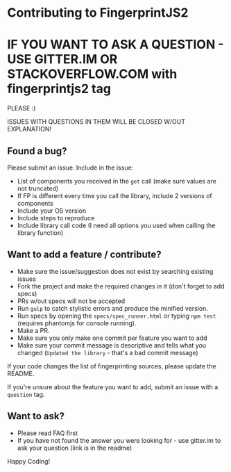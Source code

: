 Contributing to FingerprintJS2
==============================

# IF YOU WANT TO ASK A QUESTION - USE GITTER.IM OR STACKOVERFLOW.COM with fingerprintjs2 tag

PLEASE :)

ISSUES WITH QUESTIONS IN THEM WILL BE CLOSED W/OUT EXPLANATION!

## Found a bug?

Please submit an issue.
Include in the issue:

* List of components you received in the `get` call (make sure values are not truncated)
* If FP is different every time you call the library, include 2 versions of components
* Include your OS version
* Include steps to reproduce
* Include library call code (I need all options you used when calling the library function)

## Want to add a feature / contribute?
* Make sure the issue/suggestion does not exist by searching existing issues
* Fork the project and make the required changes in it (don't forget to add specs)
* PRs w/out specs will not be accepted
* Run `gulp` to catch stylistic errors and produce the minified version.
* Run specs by opening the `specs/spec_runner.html` or typing `npm test` (requires phantomjs for console running).
* Make a PR.
* Make sure you only make one commit per feature you want to add
* Make sure your commit message is descriptive and tells what you changed (`Updated the library` - that's a bad commit message)

If your code changes the list of fingerprinting sources, please update
the README.

If you're unsure about the feature you want to add, submit an issue with
a `question` tag.

## Want to ask?
* Please read FAQ first
* If you have not found the answer you were looking for - use gitter.im to ask your question (link is in the readme)

Happy Coding!
